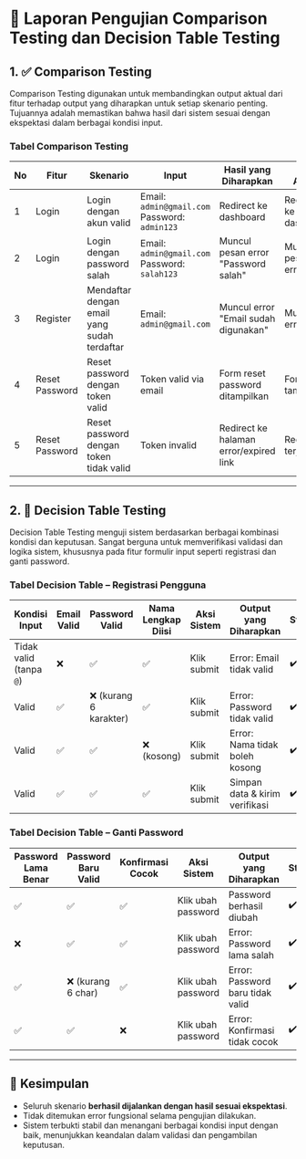 # 🧪 Laporan Pengujian Comparison Testing dan Decision Table Testing

## 1. ✅ Comparison Testing  
Comparison Testing digunakan untuk membandingkan output aktual dari fitur terhadap output yang diharapkan untuk setiap skenario penting. Tujuannya adalah memastikan bahwa hasil dari sistem sesuai dengan ekspektasi dalam berbagai kondisi input.

### Tabel Comparison Testing

| No | Fitur           | Skenario                                            | Input                                         | Hasil yang Diharapkan                  | Hasil Aktual           | Status |
|----|------------------|-----------------------------------------------------|----------------------------------------------|----------------------------------------|-------------------------|--------|
| 1  | Login            | Login dengan akun valid                             | Email: `admin@gmail.com`<br>Password: `admin123` | Redirect ke dashboard                  | Redirect ke dashboard  | ✔️     |
| 2  | Login            | Login dengan password salah                         | Email: `admin@gmail.com`<br>Password: `salah123` | Muncul pesan error "Password salah"    | Muncul pesan error     | ✔️     |
| 3  | Register         | Mendaftar dengan email yang sudah terdaftar        | Email: `admin@gmail.com`                     | Muncul error "Email sudah digunakan"   | Muncul error            | ✔️     |
| 4  | Reset Password   | Reset password dengan token valid                  | Token valid via email                        | Form reset password ditampilkan        | Form tampil             | ✔️     |
| 5  | Reset Password   | Reset password dengan token tidak valid            | Token invalid                                | Redirect ke halaman error/expired link | Redirect terjadi        | ✔️     |

---

## 2. 🧾 Decision Table Testing 
Decision Table Testing menguji sistem berdasarkan berbagai kombinasi kondisi dan keputusan. Sangat berguna untuk memverifikasi validasi dan logika sistem, khususnya pada fitur formulir input seperti registrasi dan ganti password.

### Tabel Decision Table – Registrasi Pengguna

| Kondisi Input                  | Email Valid | Password Valid | Nama Lengkap Diisi | Aksi Sistem        | Output yang Diharapkan          | Status |
|--------------------------------|-------------|----------------|---------------------|---------------------|----------------------------------|--------|
| Tidak valid (tanpa `@`)        | ❌          | ✅              | ✅                  | Klik submit         | Error: Email tidak valid         | ✔️     |
| Valid                          | ✅          | ❌ (kurang 6 karakter) | ✅           | Klik submit         | Error: Password tidak valid      | ✔️     |
| Valid                          | ✅          | ✅              | ❌ (kosong)          | Klik submit         | Error: Nama tidak boleh kosong   | ✔️     |
| Valid                          | ✅          | ✅              | ✅                  | Klik submit         | Simpan data & kirim verifikasi   | ✔️     |

### Tabel Decision Table – Ganti Password

| Password Lama Benar | Password Baru Valid | Konfirmasi Cocok | Aksi Sistem         | Output yang Diharapkan         | Status |
|---------------------|---------------------|-------------------|----------------------|----------------------------------|--------|
| ✅                  | ✅                  | ✅                | Klik ubah password   | Password berhasil diubah         | ✔️     |
| ❌                  | ✅                  | ✅                | Klik ubah password   | Error: Password lama salah       | ✔️     |
| ✅                  | ❌ (kurang 6 char)  | ✅                | Klik ubah password   | Error: Password baru tidak valid | ✔️     |
| ✅                  | ✅                  | ❌                | Klik ubah password   | Error: Konfirmasi tidak cocok    | ✔️     |

---

## 📌 Kesimpulan

- Seluruh skenario **berhasil dijalankan dengan hasil sesuai ekspektasi**.
- Tidak ditemukan error fungsional selama pengujian dilakukan.
- Sistem terbukti stabil dan menangani berbagai kondisi input dengan baik, menunjukkan keandalan dalam validasi dan pengambilan keputusan.


